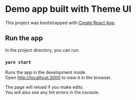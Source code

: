 # Demo app built with Theme UI

This project was bootstrapped with [Create React App](https://github.com/facebook/create-react-app).

## Run the app

In the project directory, you can run:

### `yarn start`

Runs the app in the development mode.\
Open [http://localhost:3000](http://localhost:3000) to view it in the browser.

The page will reload if you make edits.\
You will also see any lint errors in the console.
